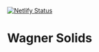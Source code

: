 [![Netlify Status](https://api.netlify.com/api/v1/badges/655fb030-488f-4273-9a94-00d02e843430/deploy-status)](https://app.netlify.com/sites/wagnersolids/deploys)

# Wagner Solids 